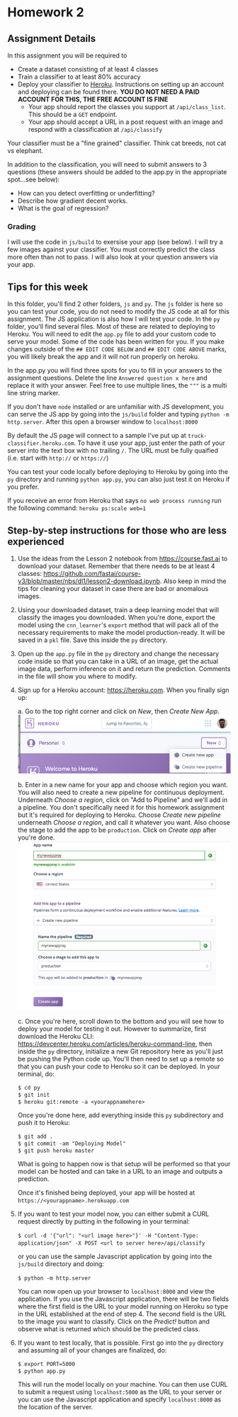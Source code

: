 # Homework 2

## Assignment Details

In this assignment you will be required to
* Create a dataset consisting of at least 4 classes
* Train a classifier to at least 80% accuracy
* Deploy your classifier to [Heroku](https://heroku.com).  Instructions on setting up an account and deploying can be found there.  **YOU DO NOT NEED A PAID ACCOUNT FOR THIS, THE FREE ACCOUNT IS FINE**
    * Your app should report the classes you support at `/api/class_list`.  This should be a `GET` endpoint.
    * Your app should accept a URL in a post request with an image and respond with a classification at `/api/classify`

Your classifier must be a "fine grained" classifier.  Think cat breeds, not cat vs elephant.

In addition to the classification, you will need to submit answers to 3 questions (these answers should be added to the app.py in the appropriate spot...see below):
* How can you detect overfitting or underfitting?
* Describe how gradient decent works.
* What is the goal of regression?

### Grading

I will use the code in `js/build` to exersise your app (see below).  I will try a few images against your classifier.  You must correctly predict the class more often than not to pass.  I will also look at your question answers via your app.

## Tips for this week

In this folder, you'll find 2 other folders, `js` and `py`.  The `js` folder is here so you can test your code, you do not need to modify the JS code at all for this assignment.  The JS application is also how I will test your code.  In the `py` folder, you'll find several files.  Most of these are related to deploying to Heroku.  You will need to edit the `app.py` file to add your custom code to serve your model.  Some of the code has been written for you. If you make changes outside of the `## EDIT CODE BELOW` and `## EDIT CODE ABOVE` marks, you will likely break the app and it will not run properly on heroku.

In the app.py you will find three spots for you to fill in your answers to the assignment questions.  Delete the line `Answered question x here` and replace it with your answer.  Feel free to use multiple lines, the `"""` is a multi line string marker.

If you don't have `node` installed or are unfamiliar with JS development, you can serve the JS app by going into the `js/build` folder and typing `python -m http.server`.  After this open a browser window to `localhost:8000`

By default the JS page will connect to a sample I've put up at `truck-classifier.heroku.com`.  To have it use your app, just enter the path of your server into the text box with no trailing `/`.  The URL must be fully quaified (i.e. start with `http://` or `https://`)

You can test your code locally before deploying to Heroku by going into the `py` directory and running `python app.py`, you can also just test it on Heroku if you prefer.

If you receive an error from Heroku that says `no web process running` run the following command: `heroku ps:scale web=1`

## Step-by-step instructions for those who are less experienced

1. Use the ideas from the Lesson 2 notebook from https://course.fast.ai to download your dataset.  Remember that there 
   needs to be at least 4 classes: https://github.com/fastai/course-v3/blob/master/nbs/dl1/lesson2-download.ipynb.  Also keep in mind the tips for cleaning your dataset in case
   there are bad or anomalous images.
2. Using your downloaded dataset, train a deep learning model that will classify
   the images you downloaded.  When you're done, export the model using the
   `cnn_learner`'s `export` method that will pack all of the necessary requirements
   to make the model production-ready.  It will be saved in a `pkl` file.  Save this inside the `py` directory.
3. Open up the `app.py` file in the `py` directory and change the necessary
   code inside so that you can take in a URL of an image, get the actual
   image data, perform inference on it and return the prediction.  Comments
   in the file will show you where to modify.
4. Sign up for a Heroku account: https://heroku.com.  When you finally sign up:

    a. Go to the top right corner and click on *New*, then *Create New App*.
    ![](./assets/screen1.png)

    b. Enter in a new name for your app and choose which region you want.
    You will also need to create a new pipeline for continuous deployment.
    Underneath *Choose a region*, click on "Add to Pipeline" and we'll add in a
    pipeline.  You don't specifically need it for this homework assignment
    but it's required for deploying to Heroku.  Choose
    *Create new pipeline* underneath *Choose a region*, and call it
    whatever you want.  Also choose the stage to add the app to be
    `production`.  Click on *Create app* after you're done.
    ![](./assets/screen2.png)

    c. Once you're here, scroll down to the bottom and you will see how to
    deploy your model for testing it out.  However to summarize, first download the Heroku CLI:
    https://devcenter.heroku.com/articles/heroku-command-line, then inside the
    `py` directory, initialize a new Git repository here as you'll just be
    pushing the Python code up.  You'll then need to set up a remote so that
    you can push your code to Heroku so it can be deployed.  In your terminal,
    do:

    ```
    $ cd py
    $ git init
    $ heroku git:remote -a <yourappnamehere>
    ```

    Once you're done here, add everything inside this `py` subdirectory and
    push it to Heroku:

    ```
    $ git add .
    $ git commit -am "Deploying Model"
    $ git push heroku master
    ```

    What is going to happen now is that setup will be performed so that your
    model can be hosted and can take in a URL to an image and outputs a
    prediction.

    Once it's finished being deployed, your app will be hosted at `https://<yourappname>.herokuapp.com`
5.  If you want to test your model now, you can either submit a CURL request
    directly by putting in the following in your terminal:

    `$ curl -d '{"url": "<url image here>"}' -H "Content-Type: application/json" -X POST <url to server here>/api/classify`

    or you can use the sample Javascript application by going into the `js/build` directory
    and doing:

    `$ python -m http.server`

    You can now open up your browser to `localhost:8000` and view the application.  If you use the Javascript application, there will be two fields where the
    first field is the URL to your model running on Heroku so type in the URL established
    at the end of step 4.  The second field is the URL to the image you want to classify.
    Click on the *Predict!* button and observe what is returned which should be
    the predicted class.
6.  If you want to test locally, that is possible.  First go into the `py` directory
    and assuming all of your changes are finalized, do:

    ```
    $ export PORT=5000
    $ python app.py
    ```

    This will run the model locally on your machine.  You can then use CURL
    to submit a request using `localhost:5000` as the URL to your server or
    you can use the Javascript application and specify `localhost:8000` as the
    location of the server.


